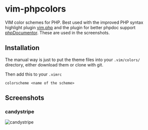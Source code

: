 # vim-phpcolors

VIM color schemes for PHP. Best used with the improved PHP syntax highlight plugin [vim.php](https://github.com/StanAngeloff/php.vim) and the plugin for better phpdoc support [phpDocumentor](https://github.com/vim-scripts/PDV--phpDocumentor-for-Vim). These are used in the screenshots.

## Installation
The manual way is just to put the theme files into your `.vim/colors/` directory, either download them or clone with git.

Then add this to your `.vimrc`
```viml
colorscheme <name of the scheme>
```

## Screenshots
### candystripe
![candystripe](https://raw.github.com/nerdklers/vim-phpcolors/master/screenshots/candystripe.png)
